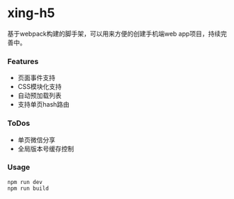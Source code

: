 # xing-h5
基于webpack构建的脚手架，可以用来方便的创建手机端web app项目，持续完善中。

### Features
* 页面事件支持
* CSS模块化支持
* 自动预加载列表
* 支持单页hash路由

### ToDos
* 单页微信分享
* 全局版本号缓存控制

### Usage
```
npm run dev
npm run build 
```
